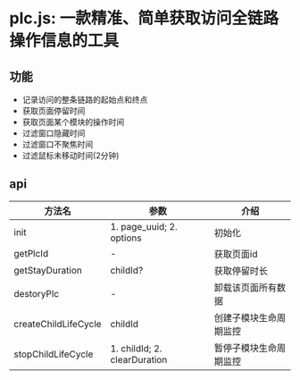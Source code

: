 # plc.js: 一款精准、简单获取访问全链路操作信息的工具

## 功能

- 记录访问的整条链路的起始点和终点
- 获取页面停留时间
- 获取页面某个模块的操作时间
- 过滤窗口隐藏时间
- 过滤窗口不聚焦时间
- 过滤鼠标未移动时间(2分钟)

## api

 方法名 | 参数 | 介绍
---|---|---
init | 1. page_uuid; 2. options | 初始化
getPlcId | - | 获取页面id
getStayDuration | childId?  | 获取停留时长
destoryPlc | - | 卸载该页面所有数据
createChildLifeCycle | childId | 创建子模块生命周期监控
stopChildLifeCycle | 1. childId; 2. clearDuration | 暂停子模块生命周期监控

